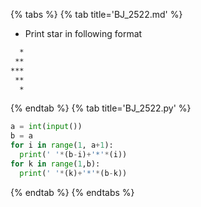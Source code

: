 {% tabs %}
{% tab title='BJ_2522.md' %}

* Print star in following format
```txt
  *
 **
***
 **
  *
```

{% endtab %}
{% tab title='BJ_2522.py' %}

```py
a = int(input())
b = a
for i in range(1, a+1):
  print(' '*(b-i)+'*'*(i))
for k in range(1,b):
  print(' '*(k)+'*'*(b-k))
```

{% endtab %}
{% endtabs %}